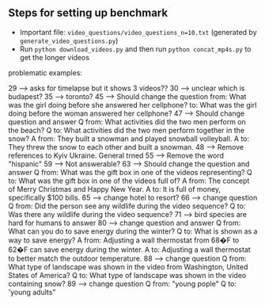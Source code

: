 ## Steps for setting up benchmark
* Important file: `video_questions/video_questions_n=10.txt` (generated by `generate_video_questions.py`)
* Run `python download_videos.py` and then run `python concat_mp4s.py` to get the longer videos

problematic examples:

29 --> asks for timelapse but it shows 3 videos??
30 --> unclear which is budapest?
35 --> toronto?
45 --> Should change the question 
from:
    What was the girl doing before she answered her cellphone?
to:
    What was the girl doing before the woman answered her cellphone?
47 --> Should change question and answer
Q from:
    What activities did the two men perform on the beach?
Q to:
    What activities did the two men perform together in the snow?
A from: 
    They built a snowman and played snowball volleyball.
A to:
    They threw the snow to each other and built a snowman.
48 --> Remove references to Kyiv Ukraine. General trned
55 --> Remove the word "hispanic"
59 --> Not answerable?
63 --> Should change the question and answer
Q from: 
    What was the gift box in one of the videos representing?
Q to:
    What was the gift box in one of the videos full of?
A from:
    The concept of Merry Christmas and Happy New Year.
A to:
    It is full of money, specifically $100 bills.
65 --> change hotel to resort?
66 --> change question
Q from: 
    Did the person see any wildlife during the video sequence?
Q to:
    Was there any wildlife during the video sequence?
71 --> bird species are hard for humans to answer
80 --> change question and answer
Q from:
    What can you do to save energy during the winter?
Q to:
    What is shown as a way to save energy?
A from:
    Adjusting a wall thermostat from 68�F to 62�F can save energy during the winter.
A to:
    Adjusting a wall thermostat to better match the outdoor temperature.
88 --> change question
Q from: 
    What type of landscape was shown in the video from Washington, United States of America?
Q to:
    What type of landscape was shown in the video containing snow?
89 --> change question
Q from:
    "young pople"
Q to:
    'young adults"